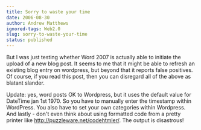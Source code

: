 ```yaml
---
title: Sorry to waste your time
date: 2006-08-30
author: Andrew Matthews
ignored-tags: Web2.0
slug: sorry-to-waste-your-time
status: published
---
```


But I was just testing whether Word 2007 is actually able to initiate the upload of a new blog post. It seems to me that it might be able to refresh an existing blog entry on wordpress, but beyond that it reports false positives. Of course, if you read this post, then you can disregard all of the above as blatant slander.

Update: yes, word posts OK to Wordpress, but it uses the default value for DateTime jan 1st 1970. So you have to manually enter the timestamp within WordPress. You also have to set your own categories within Wordpress. And lastly - don't even think about using formatted code from a pretty printer like <http://puzzleware.net/codehtmler/>. The output is disastrous!
